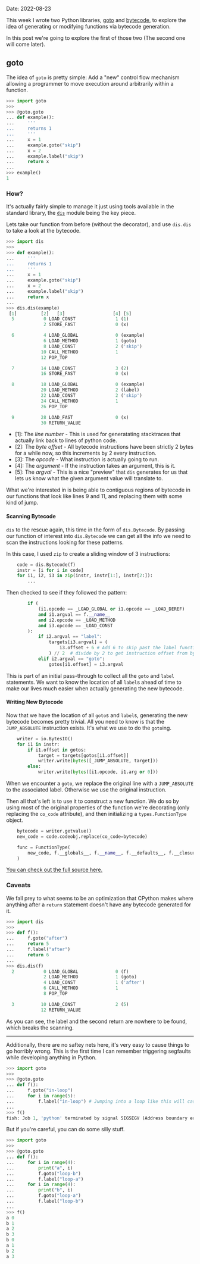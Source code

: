 Date: 2022-08-23

This week I wrote two Python libraries, [goto](https://github.com/buckley-w-david/goto) and [bytecode](https://github.com/buckley-w-david/bytecode), to explore the idea of generating or modifying functions via bytecode generation.

In this post we're going to explore the first of those two (The second one will come later).

## goto

The idea of `goto` is pretty simple: Add a "new" control flow mechanism allowing a programmer to move execution around arbitrarily within a function.

```python
>>> import goto
>>> 
>>> @goto.goto
... def example():
...     '''
...     returns 1
...     '''
...     x = 1
...     example.goto("skip")
...     x = 2
...     example.label("skip")
...     return x
... 
>>> example()
1
```

### How?

It's actually fairly simple to manage it just using tools available in the standard library, the [`dis`](https://docs.python.org/3/library/dis.html) module being the key piece.

Lets take our function from before (without the decorator), and use `dis.dis` to take a look at the bytecode.

```python
>>> import dis
>>> 
>>> def example():
...     '''
...     returns 1
...     '''
...     x = 1
...     example.goto("skip")
...     x = 2
...     example.label("skip")
...     return x
... 
>>> dis.dis(example)
 [1]         [2]   [3]                  [4] [5]
  5           0 LOAD_CONST               1 (1)
              2 STORE_FAST               0 (x)

  6           4 LOAD_GLOBAL              0 (example)
              6 LOAD_METHOD              1 (goto)
              8 LOAD_CONST               2 ('skip')
             10 CALL_METHOD              1
             12 POP_TOP

  7          14 LOAD_CONST               3 (2)
             16 STORE_FAST               0 (x)

  8          18 LOAD_GLOBAL              0 (example)
             20 LOAD_METHOD              2 (label)
             22 LOAD_CONST               2 ('skip')
             24 CALL_METHOD              1
             26 POP_TOP

  9          28 LOAD_FAST                0 (x)
             30 RETURN_VALUE
```

 - \[1]: The *line number* - This is used for generatating stacktraces that actually link back to lines of python code.
 - \[2]: The _byte offset_ - All bytecode instructions have been strictly 2 bytes for a while now, so this increments by 2 every instruction.
 - \[3]: The _opcode_ - What instruction is actually going to run.
 - \[4]: The _argument_ - If the instruction takes an argument, this is it.
 - \[5]: The _argval_ - This is a nice "preview" that `dis` generates for us that lets us know what the given argument value will translate to.

What we're interested in is being able to contiguous regions of bytecode in our functions that look like lines 9 and 11, and replacing them with some kind of jump.

#### Scanning Bytecode

`dis` to the rescue again, this time in the form of `dis.Bytecode`. By passing our function of interest into `dis.Bytecode` we can get all the info we need to scan the instructions looking for these patterns.

In this case, I used `zip` to create a sliding window of 3 instructions:

```python
    code = dis.Bytecode(f)
    instr = [i for i in code]
    for i1, i2, i3 in zip(instr, instr[1:], instr[2:]):
        ...
```

Then checked to see if they followed the pattern:

```python
        if (
            (i1.opcode == _LOAD_GLOBAL or i1.opcode == _LOAD_DEREF)
            and i1.argval == f.__name__
            and i2.opcode == _LOAD_METHOD
            and i3.opcode == _LOAD_CONST
        ):
            if i2.argval == "label":
                targets[i3.argval] = (
                    i3.offset + 6 # Add 6 to skip past the label function call instructions
                ) // 2  # divide by 2 to get instruction offset from byte offset
            elif i2.argval == "goto":
                gotos[i1.offset] = i3.argval
```

This is part of an initial pass-through to collect all the `goto` and `label` statements. We want to know the location of all `label`s ahead of time to make our lives much easier when actually generating the new bytecode.

#### Writing New Bytecode

Now that we have the location of all `goto`s and `label`s, generating the new bytecode becomes pretty trivial. All you need to know is that the `JUMP_ABSOLUTE` instruction exists. It's what we use to do the `goto`ing.

```python
    writer = io.BytesIO()
    for i1 in instr:
        if i1.offset in gotos:
            target = targets[gotos[i1.offset]]
            writer.write(bytes([_JUMP_ABSOLUTE, target]))
        else:
            writer.write(bytes([i1.opcode, i1.arg or 0]))
```

When we encounter a `goto`, we replace the original line with a `JUMP_ABSOLUTE` to the associated label. Otherwise we use the original instruction.

Then all that's left is to use it to construct a new function. We do so by using most of the original properties of the function we're decorating (only replacing the `co_code` attribute), and then initializing a `types.FunctionType` object.

```python
    bytecode = writer.getvalue()
    new_code = code.codeobj.replace(co_code=bytecode)

    func = FunctionType(
        new_code, f.__globals__, f.__name__, f.__defaults__, f.__closure__
    )
```

[You can check out the full source here.](https://github.com/buckley-w-david/goto/blob/master/goto/__init__.py)

### Caveats

We fall prey to what seems to be an optimization that CPython makes where anything after a `return` statement doesn't have any bytecode generated for it.

```python
>>> import dis
>>> 
>>> def f():
...     f.goto("after")
...     return 5
...     f.label("after")
...     return 6
... 
>>> dis.dis(f)
  2           0 LOAD_GLOBAL              0 (f)
              2 LOAD_METHOD              1 (goto)
              4 LOAD_CONST               1 ('after')
              6 CALL_METHOD              1
              8 POP_TOP

  3          10 LOAD_CONST               2 (5)
             12 RETURN_VALUE
```

As you can see, the label and the second return are nowhere to be found, which breaks the scanning.

---

Additionally, there are no saftey nets here, it's very easy to cause things to go horribly wrong. This is the first time I can remember triggering segfaults while developing anything in Python.

```python
>>> import goto
>>> 
>>> @goto.goto
... def f():
...     f.goto("in-loop")
...     for i in range(5):
...         f.label("in-loop") # Jumping into a loop like this will case a segfault
... 
>>> f()
fish: Job 1, 'python' terminated by signal SIGSEGV (Address boundary error)
```

But if you're careful, you can do some silly stuff.

```python
>>> import goto
>>> 
>>> @goto.goto
... def f():
...     for i in range(4):
...         print("a", i)
...         f.goto("loop-b")
...         f.label("loop-a")
...     for i in range(4):
...         print("b", i)
...         f.goto("loop-a")
...         f.label("loop-b")
... 
>>> f()
a 0
b 1
a 2
b 3
b 0
a 1
b 2
a 3
```
